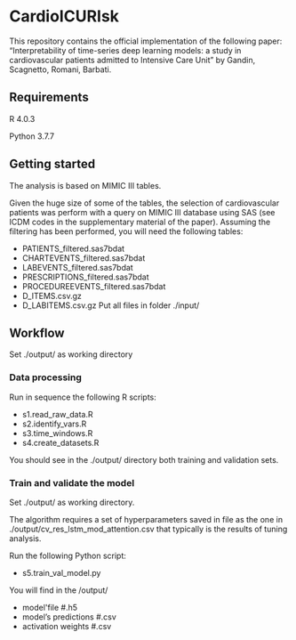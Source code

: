 # CardioICURIsk
This repository contains the official implementation of the following paper: “Interpretability of time-series deep learning models: a study in cardiovascular patients admitted to Intensive Care Unit” by Gandin, Scagnetto, Romani, Barbati.

## Requirements
R 4.0.3

Python 3.7.7

## Getting started
The analysis is based on MIMIC III tables.

Given the huge size of some of the tables, the selection of cardiovascular patients was perform with a query on MIMIC III database using SAS (see ICDM codes in the supplementary material of the paper). Assuming the filtering has been performed, you will need the following tables:
- PATIENTS_filtered.sas7bdat
- CHARTEVENTS_filtered.sas7bdat
- LABEVENTS_filtered.sas7bdat
- PRESCRIPTIONS_filtered.sas7bdat
- PROCEDUREEVENTS_filtered.sas7bdat
- D_ITEMS.csv.gz
- D_LABITEMS.csv.gz
Put all files in folder ./input/

## Workflow
Set ./output/ as working directory

### Data processing
Run in sequence the following R scripts:
- s1.read_raw_data.R
- s2.identify_vars.R
- s3.time_windows.R
- s4.create_datasets.R

You should see in the ./output/ directory both training and validation sets.

### Train and validate the model
Set ./output/ as working directory.

The algorithm requires a set of hyperparameters saved in file as the one in ./output/cv_res_lstm_mod_attention.csv that typically is the results of tuning analysis.

Run the following Python script:
- s5.train_val_model.py

You will find in the /output/ 
- model'file #.h5
- model’s predictions #.csv
- activation weights #.csv
